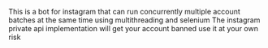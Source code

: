 This is a bot for instagram that can run concurrently multiple account batches at the same time using multithreading and selenium
The instagram private api implementation will get your account banned use it at your own risk
